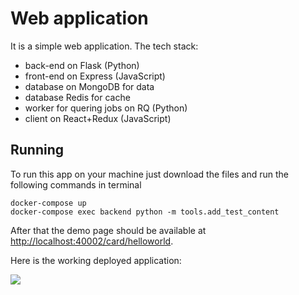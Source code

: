 # Web application

It is a simple web application. The tech stack:
* back-end on Flask (Python)
* front-end on Express (JavaScript)
* database on MongoDB for data
* database Redis for cache
* worker for quering jobs on RQ (Python)
* client on React+Redux (JavaScript)

## Running

To run this app on your machine just download the files and run the following commands in terminal

    docker-compose up
    docker-compose exec backend python -m tools.add_test_content

After that the demo page should be available at [http://localhost:40002/card/helloworld](http://localhost:40002/card/helloworld).

Here is the working deployed application:


![](https://github.com/Kamila-Khamidullina/Project/blob/master/gif.gif)
